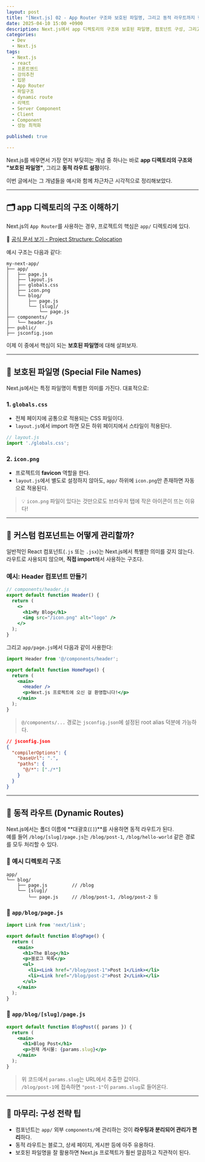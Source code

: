 ```yaml
---
layout: post
title: "[Next.js] 02 - App Router 구조와 보호된 파일명, 그리고 동적 라우트까지 한 번에 정리!"
date: 2025-04-10 15:00 +0900
description: Next.js에서 app 디렉토리의 구조와 보호된 파일명, 컴포넌트 구성, 그리고 dynamic route까지 한 번에 정리해보았다. 공식문서와 강의를 기반으로 시각적으로 이해하기 쉽게 설명!
categories: 
  - Dev
  - Next.js
tags:
  - Next.js
  - react
  - 프론트엔드
  - 강의추천
  - 입문
  - App Router
  - 파일구조
  - dynamic route
  - 리액트
  - Server Component
  - Client
  - Component
  - 성능 최적화

published: true

---
```


Next.js를 배우면서 가장 먼저 부딪히는 개념 중 하나는 바로 **app 디렉토리의 구조와 "보호된 파일명"**, 그리고 **동적 라우트 설정**이다.

이번 글에서는 그 개념들을 예시와 함께 차근차근 시각적으로 정리해보았다.

---

## 🗂️ app 디렉토리의 구조 이해하기

Next.js의 `App Router`를 사용하는 경우, 프로젝트의 핵심은 `app/` 디렉토리에 있다.

📄 [공식 문서 보기 - Project Structure: Colocation](https://nextjs.org/docs/app/getting-started/project-structure#colocation)

예시 구조는 다음과 같다:
```
my-next-app/
├── app/
│   ├── page.js
│   ├── layout.js
│   ├── globals.css
│   ├── icon.png
│   └── blog/
│       ├── page.js
│       └── [slug]/
│           └── page.js
├── components/
│   └── header.js
├── public/
├── jsconfig.json
```

이제 이 중에서 핵심이 되는 **보호된 파일명**에 대해 살펴보자.

---

## 🔐 보호된 파일명 (Special File Names)

Next.js에서는 특정 파일명이 특별한 의미를 가진다. 대표적으로:

### 1. `globals.css`

- 전체 페이지에 공통으로 적용되는 CSS 파일이다.
- `layout.js`에서 import 하면 모든 하위 페이지에서 스타일이 적용된다.

```js
// layout.js
import './globals.css';
```

### 2. `icon.png`

- 프로젝트의 **favicon** 역할을 한다.
- `layout.js`에서 별도로 설정하지 않아도, `app/` 하위에 `icon.png`만 존재하면 자동으로 적용된다.

> 💡 `icon.png` 파일이 있다는 것만으로도 브라우저 탭에 작은 아이콘이 뜨는 이유다!

---

## 🧱 커스텀 컴포넌트는 어떻게 관리할까?

일반적인 React 컴포넌트(`.js` 또는 `.jsx`)는 Next.js에서 특별한 의미를 갖지 않는다.  
라우트로 사용되지 않으며, **직접 import**해서 사용하는 구조다.

### 예시: Header 컴포넌트 만들기

```jsx
// components/header.js
export default function Header() {
  return (
    <>
      <h1>My Blog</h1>
      <img src="/icon.png" alt="logo" />
    </>
  );
}
```

그리고 `app/page.js`에서 다음과 같이 사용한다:

```jsx
import Header from '@/components/header';

export default function HomePage() {
  return (
    <main>
      <Header />
      <p>Next.js 프로젝트에 오신 걸 환영합니다!</p>
    </main>
  );
}
```

> `@/components/...` 경로는 `jsconfig.json`에 설정된 root alias 덕분에 가능하다.

```json
// jsconfig.json
{
  "compilerOptions": {
    "baseUrl": ".",
    "paths": {
      "@/*": ["./*"]
    }
  }
}
```

---

## 🧭 동적 라우트 (Dynamic Routes)

Next.js에서는 폴더 이름에 **대괄호(`[]`)**를 사용하면 동적 라우트가 된다.  
예를 들어 `/blog/[slug]/page.js`는 `/blog/post-1`, `/blog/hello-world` 같은 경로를 모두 처리할 수 있다.

### 📁 예시 디렉토리 구조

```
app/
└── blog/
    ├── page.js         // /blog
    └── [slug]/
        └── page.js     // /blog/post-1, /blog/post-2 등
```

### 📄 `app/blog/page.js`

```jsx
import Link from 'next/link';

export default function BlogPage() {
  return (
    <main>
      <h1>The Blog</h1>
      <p>블로그 목록</p>
      <ul>
        <li><Link href="/blog/post-1">Post 1</Link></li>
        <li><Link href="/blog/post-2">Post 2</Link></li>
      </ul>
    </main>
  );
}
```

### 📄 `app/blog/[slug]/page.js`

```jsx
export default function BlogPost({ params }) {
  return (
    <main>
      <h1>Blog Post</h1>
      <p>현재 게시물: {params.slug}</p>
    </main>
  );
}
```

> 위 코드에서 `params.slug`는 URL에서 추출한 값이다.  
> `/blog/post-1`에 접속하면 `"post-1"`이 `params.slug`로 들어온다.

---

## 🧵 마무리: 구성 전략 팁

- 컴포넌트는 `app/` 외부 `components/`에 관리하는 것이 **라우팅과 분리되어 관리가 편리**하다.
- 동적 라우트는 블로그, 상세 페이지, 게시판 등에 아주 유용하다.
- 보호된 파일명을 잘 활용하면 Next.js 프로젝트가 훨씬 깔끔하고 직관적이 된다.

